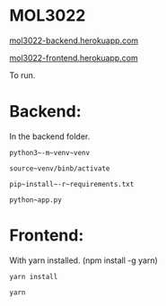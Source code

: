 # MOL3022

[mol3022-backend.herokuapp.com](mol3022-backend.herokuapp.com)

[mol3022-frontend.herokuapp.com](mol3022-frontend.herokuapp.com)

To run. 

# Backend: 

In the backend folder. 

```
python3~-m~venv~venv
```

```
source~venv/binb/activate
```

```
pip~install~-r~requirements.txt
```

```
python~app.py
```

# Frontend: 

With yarn installed. (npm install -g yarn) 

```
yarn install
```

```
yarn
```


